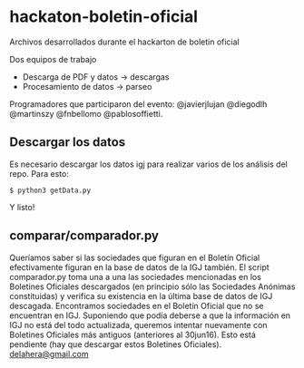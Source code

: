 # hackaton-boletin-oficial

Archivos desarrollados durante el hackarton de boletin oficial

Dos equipos de trabajo
- Descarga de PDF y datos -> descargas
- Procesamiento de datos -> parseo


Programadores que participaron del evento:
@javierjlujan
@diegodlh
@martinszy
@fnbellomo
@pablosoffietti.

## Descargar los datos

Es necesario descargar los datos igj para realizar varios de los análisis del repo. Para esto:

    $ python3 getData.py

Y listo!

## comparar/comparador.py
Queríamos saber si las sociedades que figuran en el Boletín Oficial efectivamente
figuran en la base de datos de la IGJ también.
El script comparador.py toma una a una las sociedades mencionadas en los
Boletines Oficiales descargados (en principio sólo las Sociedades Anónimas
constituidas) y verifica su existencia en la última base de datos de IGJ
descagada.
Encontramos sociedades en el Boletín Oficial que no se encuentran en IGJ.
Suponiendo que podía deberse a que la información en IGJ no está del todo
actualizada, queremos intentar nuevamente con Boletines Oficiales más antiguos
(anteriores al 30jun16). Esto está pendiente (hay que descargar estos Boletines
Oficiales).
delahera@gmail.com

